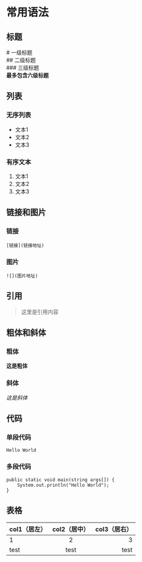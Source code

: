 # 常用语法

## 标题
\# 一级标题  
\#\# 二级标题  
\#\#\# 三级标题  
**最多包含六级标题**

## 列表
### 无序列表
- 文本1  
- 文本2  
- 文本3  

### 有序文本
1. 文本1  
2. 文本2  
3. 文本3

## 链接和图片
### 链接
`[链接](链接地址)`
### 图片
`![](图片地址)`

## 引用
> 这里是引用内容

## 粗体和斜体
### 粗体
**这是粗体**
### 斜体
*这是斜体*

## 代码
### 单段代码
`Hello World`
### 多段代码
```
public static void main(string args[]) {
    System.out.println("Hello World");
}
```

## 表格
|col1（居左）|col2（居中）|col3（居右）|
|-----------|:---------:|-----------:|
|1          |2          |3           |
|test       |test       |test        |